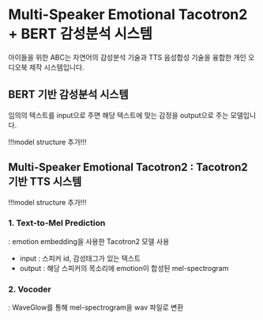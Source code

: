 Multi-Speaker Emotional Tacotron2 + BERT 감성분석 시스템
=====

아이들을 위한 ABC는 자연어의 감성분석 기술과 TTS 음성합성 기술을 융합한 개인 오디오북 제작 시스템입니다.   



BERT 기반 감성분석 시스템
-----
임의의 텍스트를 input으로 주면 해당 텍스트에 맞는 감정을 output으로 주는 모델입니다.

!!!model structure 추가!!!

Multi-Speaker Emotional Tacotron2 : Tacotron2 기반 TTS 시스템
-----
!!!model structure 추가!!!

### 1. Text-to-Mel Prediction
: emotion embedding을 사용한 Tacotron2 모델 사용   

- input : 스피커 id, 감성태그가 있는 텍스트   
- output : 해당 스피커의 목소리에 emotion이 합성된 mel-spectrogram   

### 2. Vocoder
: WaveGlow를 통해 mel-spectrogram을 wav 파일로 변환

